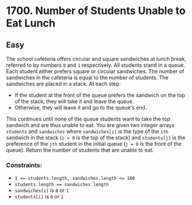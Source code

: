 # 1700. Number of Students Unable to Eat Lunch

## Easy

The school cafeteria offers circular and square sandwiches at lunch break, referred to by numbers `0` and `1`
respectively. All students stand in a queue. Each student either prefers square or circular sandwiches. The number of
sandwiches in the cafeteria is equal to the number of students. The sandwiches are placed in a stack. At each step:

- If the student at the front of the queue prefers the sandwich on the top of the stack, they will take it and leave the
  queue.
- Otherwise, they will leave it and go to the queue's end.

This continues until none of the queue students want to take the top sandwich and are thus unable to eat. You are given
two integer arrays `students` and `sandwiches` where `sandwiches[i]` is the type of the `ith` sandwich in the
stack (`i = 0` is the top of the stack) and `students[j]` is the preference of the `jth` student in the initial
queue (`j = 0` is the front of the queue). Return the number of students that are unable to eat.

### Constraints:

- `1 <= students.length, sandwiches.length <= 100`
- `students.length == sandwiches.length`
- `sandwiches[i]` is `0` or `1`
- `students[i]` is `0` or `1`
